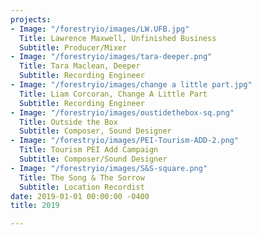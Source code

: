 ```yaml
---
projects:
- Image: "/forestryio/images/LW.UFB.jpg"
  Title: Lawrence Maxwell, Unfinished Business
  Subtitle: Producer/Mixer
- Image: "/forestryio/images/tara-deeper.png"
  Title: Tara Maclean, Deeper
  Subtitle: Recording Engineer
- Image: "/forestryio/images/change a little part.jpg"
  Title: Liam Corcoran, Change A Little Part
  Subtitle: Recording Engineer
- Image: "/forestryio/images/oustidethebox-sq.png"
  Title: Outside the Box
  Subtitle: Composer, Sound Designer
- Image: "/forestryio/images/PEI-Tourism-ADD-2.png"
  Title: Tourism PEI Add Campaign
  Subtitle: Composer/Sound Designer
- Image: "/forestryio/images/S&S-square.png"
  Title: The Song & The Sorrow
  Subtitle: Location Recordist
date: 2019-01-01 00:00:00 -0400
title: 2019

---
```

